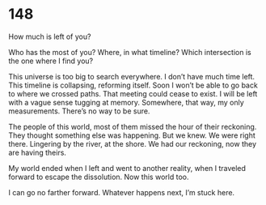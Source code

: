 # 148

How much is left of you?

Who has the most of you? Where, in what timeline? Which intersection is the one where I find you?

This universe is too big to search everywhere. I don’t have much time left. This timeline is collapsing, reforming itself. Soon I won’t be able to go back to where we crossed paths. That meeting could cease to exist. I will be left with a vague sense tugging at memory. Somewhere, that way, my only measurements. There’s no way to be sure.

The people of this world, most of them missed the hour of their reckoning. They thought something else was happening. But we knew. We were right there. Lingering by the river, at the shore. We had our reckoning, now they are having theirs. 

My world ended when I left and went to another reality, when I traveled forward to escape the dissolution. Now this world too.

I can go no farther forward. Whatever happens next, I’m stuck here. 
